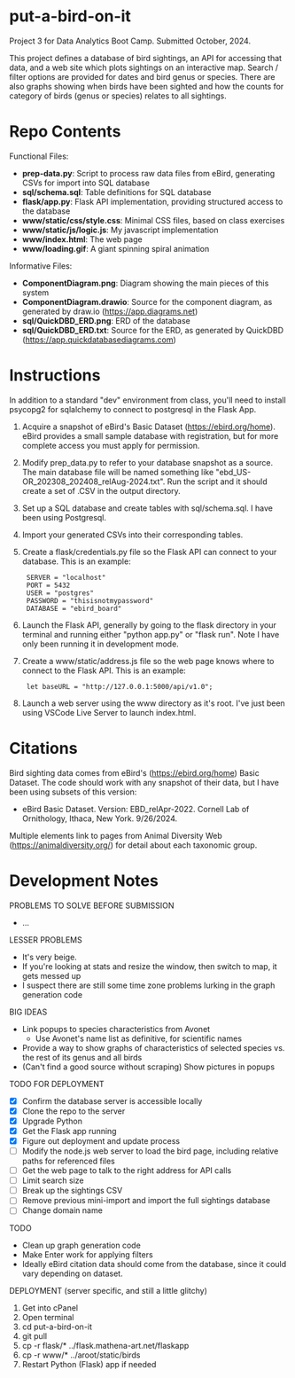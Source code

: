 # put-a-bird-on-it
Project 3 for Data Analytics Boot Camp. Submitted October, 2024.

This project defines a database of bird sightings, an API for accessing that data, and a web site which plots sightings on an interactive map. Search / filter options are provided for dates and bird genus or species. There are also graphs showing when birds have been sighted and how the counts for category of birds (genus or species) relates to all sightings.


# Repo Contents
Functional Files:
* **prep-data.py**: Script to process raw data files from eBird, generating CSVs for import into SQL database
* **sql/schema.sql**: Table definitions for SQL database
* **flask/app.py**: Flask API implementation, providing structured access to the database
* **www/static/css/style.css**: Minimal CSS files, based on class exercises
* **www/static/js/logic.js**: My javascript implementation
* **www/index.html**: The web page
* **www/loading.gif**: A giant spinning spiral animation

Informative Files:
* **ComponentDiagram.png**: Diagram showing the main pieces of this system
* **ComponentDiagram.drawio**: Source for the component diagram, as generated by draw.io (https://app.diagrams.net)
* **sql/QuickDBD_ERD.png**: ERD of the database
* **sql/QuickDBD_ERD.txt**: Source for the ERD, as generated by QuickDBD (https://app.quickdatabasediagrams.com)


# Instructions

In addition to a standard "dev" environment from class, you'll need to install psycopg2 for sqlalchemy to connect to postgresql in the Flask App.

1. Acquire a snapshot of eBird's Basic Dataset (https://ebird.org/home). eBird provides a small sample database with registration, but for more complete access you must apply for permission.
1. Modify prep_data.py to refer to your database snapshot as a source. The main database file will be named something like "ebd_US-OR_202308_202408_relAug-2024.txt". Run the script and it should create a set of .CSV in the output directory.
1. Set up a SQL database and create tables with sql/schema.sql. I have been using Postgresql.
1. Import your generated CSVs into their corresponding tables.
1. Create a flask/credentials.py file so the Flask API can connect to your database. This is an example:

        SERVER = "localhost"
        PORT = 5432
        USER = "postgres"
        PASSWORD = "thisisnotmypassword"
        DATABASE = "ebird_board"
        
1. Launch the Flask API, generally by going to the flask directory in your terminal and running either "python app.py" or "flask run". Note I have only been running it in development mode.
1. Create a www/static/address.js file so the web page knows where to connect to the Flask API. This is an example:

        let baseURL = "http://127.0.0.1:5000/api/v1.0";

1. Launch a web server using the www directory as it's root. I've just been using VSCode Live Server to launch index.html.


# Citations
Bird sighting data comes from eBird's (https://ebird.org/home) Basic Dataset. The code should work with any snapshot of their data, but I have been using subsets of this version:
* eBird Basic Dataset. Version: EBD_relApr-2022. Cornell Lab of Ornithology, Ithaca, New York. 9/26/2024.

Multiple elements link to pages from Animal Diversity Web (https://animaldiversity.org/) for detail about each taxonomic group.


# Development Notes

PROBLEMS TO SOLVE BEFORE SUBMISSION
* ...

LESSER PROBLEMS
* It's very beige.
* If you're looking at stats and resize the window, then switch to map, it gets messed up
* I suspect there are still some time zone problems lurking in the graph generation code

BIG IDEAS
* Link popups to species characteristics from Avonet
  * Use Avonet's name list as definitive, for scientific names
* Provide a way to show graphs of characteristics of selected species vs. the rest of its genus and all birds
* (Can't find a good source without scraping) Show pictures in popups

TODO FOR DEPLOYMENT
* [X] Confirm the database server is accessible locally
* [X] Clone the repo to the server
* [X] Upgrade Python
* [X] Get the Flask app running
* [X] Figure out deployment and update process
* [ ] Modify the node.js web server to load the bird page, including relative paths for referenced files
* [ ] Get the web page to talk to the right address for API calls
* [ ] Limit search size
* [ ] Break up the sightings CSV
* [ ] Remove previous mini-import and import the full sightings database
* [ ] Change domain name

TODO
* Clean up graph generation code
* Make Enter work for applying filters
* Ideally eBird citation data should come from the database, since it could vary depending on dataset.

DEPLOYMENT (server specific, and still a little glitchy)
1. Get into cPanel
1. Open terminal
1. cd put-a-bird-on-it
1. git pull
1. cp -r flask/* ../flask.mathena-art.net/flaskapp
1. cp -r www/* ../aroot/static/birds
1. Restart Python (Flask) app if needed